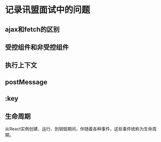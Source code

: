 # 记录讯盟面试中的问题

## ajax和fetch的区别

## 受控组件和非受控组件

## 执行上下文

## postMessage

## :key

## 生命周期
从React实例创建、运行、到销毁期间，伴随着各种事件，这些事件统称为生命周期。